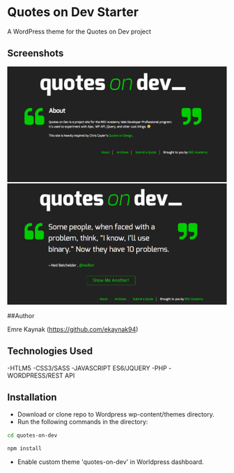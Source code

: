 # Quotes on Dev Starter

A WordPress theme for the Quotes on Dev project

## Screenshots

![About Page](./screenshots/Screenshot_1.png)
![Front Page](./screenshots/Screenshot_2.png)

##Author

Emre Kaynak (https://github.com/ekaynak94)

## Technologies Used

-HTLM5
-CSS3/SASS
-JAVASCRIPT ES6/JQUERY
-PHP
-WORDPRESS/REST API

## Installation

- Download or clone repo to Wordpress wp-content/themes directory.
- Run the following commands in the directory:

```bash
cd quotes-on-dev
```

```bash
npm install
```

- Enable custom theme 'quotes-on-dev' in Worldpress dashboard.
